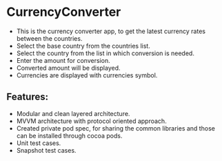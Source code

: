 # CurrencyConverter

- This is the currency converter app, to get the latest currency rates between the countries.
- Select the base country from the countries list.
- Select the country from the list in which conversion is needed.
- Enter the amount for conversion.
- Converted amount will be displayed.
- Currencies are displayed with currencies symbol.


## Features:
- Modular and clean layered architecture.
- MVVM architecture with protocol oriented approach.
- Created private pod spec, for sharing the common libraries and those can be installed through cocoa pods.
- Unit test cases.
- Snapshot test cases.






